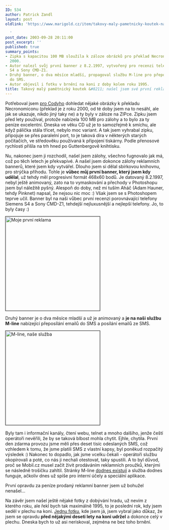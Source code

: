 ```yaml
---
ID: 534
author: Patrick Zandl
layout: post
oldlink: 'https://www.marigold.cz/item/takovy-maly-pametnicky-koutek-nasel-jsem-sve-prvni-reklamni-bannery

  '
post_date: 2003-09-28 20:11:00
post_excerpt: ''
published: true
summary_points:
- Zipka s kapacitou 100 MB sloužila k záloze obrázků pro překlad Necronomiconu z roku
  2000.
- Autor nalezl svůj první banner z 8.2.1997, vytvořený pro recenzi telefonů Siemens
  S4 a Sony CMD-Z1.
- Druhý banner, o dva měsíce mladší, propagoval službu M-line pro přeposílání emailů
  do SMS.
- Autor objevil i fotku v brnění na koni z doby kolem roku 1995.
title: Takový malý pamětnický koutek &#8211; našel jsem své první reklamní bannery
---
```


<p>
Potřeboval jsem <A href="http://cody.mysteria.cz/" target=_blank>pro Codyho</A> dohledat nějaké obrázky k překladu Necronomiconu (překlad je z roku 2000, od té doby jsem na to nesáhl, ale jak se ukazuje, nikdo jiný taky ne) a ty byly v záloze na ZIPce. Zipku jsem před lety používal, protože nabízela 100 MB pro zálohy a to bylo za ty peníze excelentní. Dneska ve věku CD už je to samozřejmě k smíchu, ale když pálička stála třicet, nebylo moc variant. A tak jsem vyhrabal zipku, připojuje se přes paralelní port, to je taková díra v některých starých počítačích, ve středověku používaná k připojení tiskárny. Podle přenosové rychlosti přišla na trh hned po Guttenbergově knihtisku. </p>

<p>
Nu, nakonec jsem ji rozchodil, našel jsem zálohy, všechno fugnovalo jak má, což po těch letech je překvapivé. A našel jsem dokonce zálohy reklamních bannerů, které jsem kdy vytvářel. Dlouho jsem si dělal sbírkovou knihovnu, pro strýčka příhodu. Tohle je <STRONG>vůbec můj první banner, který jsem kdy udělal</STRONG>, už tehdy měl progresivní formát 468x60 bodů. Je datovaný 8.2.1997, nebyl ještě animovaný, zato na to vymaskování a přechody v Photoshopu jsem byl náležitě pyšný. Alespoň do doby, než mi tuším Aháč (Adam Hauner, tehdy Pinknet)&#160;napsal, že nejsou nic moc :) Však jsem se s Photoshopem teprve učil. Banner byl na naši vůbec první recenzi porovnávající telefony Siemens S4 a Sony CMD-Z1, tehdejší nejluxusnější a nejlepší telefony. Jo, to byly časy :)</p>

<p>
<IMG alt="Moje první reklama" src="/wp-content/uploads/souboj.jpg" width=300 border=1></p>

<p>
Druhý banner je o dva měsíce mladší a už je animovaný a <STRONG>je na naši službu M-line</STRONG> nabízející přeposílání emailů do SMS a posílání emailů ze SMS. </p>

<p>
<IMG alt="M-line, naše služba" src="http://beta.marigold.cz/obrazek/mline1.gif" width=300 border=1>&#160;</p>

<p>
Byly tam i informační kanály, čtení webu, telnet a mnoho dalšího, jenže čeští operátoři nevěřili, že by se taková blbost mohla chytit. Ejhle, chytila. První den zdarma provozu jsme měli přes deset tisíc odeslaných SMS, což vzhledem k tomu, že jsme platili SMS z vlastní kapsy, byl poněkud rozpačitý výsledek :) Nakonec to dopadlo, jak jsme vcelku čekali - operátoři službu okopírovali a poté, co nás ji nechali otestovat, taky spustili. A to byl důvod, proč se Mobil.cz musel začít živit prodáváním reklamních proužků, kterými se následně trošičku zahltil. Stránky M-line <A href="http://sarah.mobil.cz/m-line/" target=_blank>dodnes existují</A> a služba dodnes funguje, ačkoliv dnes už spíše pro interní účely a speciální aplikace. </p>

<p>
První opravdu za peníze prodaný reklamní banner jsem už bohužel nenašel...</p>

<p>
Na závěr jsem našel ještě nějaké fotky z dobývání hradu, už nevím z kterého roku, ale řekl bych tak maximálně 1995, to je poslední rok, kdy jsem seděl v plechu na koni. <A href="/wp-content/uploads/nakoni.jpg" target=_blank>Jednu fotku</A>, kde jsem já, jsem vybral jako důkaz, že jsem se opravdu <STRONG>před nějakými deseti lety na koni udržel</STRONG> a dokonce celý v plechu. Dneska bych to už asi neriskoval, zejména ne bez toho brnění. </p>
